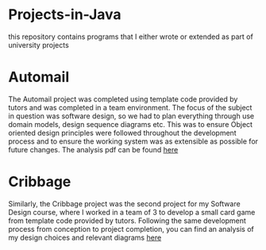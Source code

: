# Projects-in-Java
 this repository contains programs that I either wrote or extended as part of university projects

# Automail
The Automail project was completed using template code provided by tutors and was completed in a team environment. The focus of the subject in question was software design, so we had to plan everything through use domain models, design sequence diagrams etc. This was to ensure Object oriented design principles were followed throughout the development process and to ensure the working system was as extensible as possible for future changes. The analysis pdf can be found [here](/Automail/DesignAnalysis.pdf)

# Cribbage
Similarly, the Cribbage project was the second project for my Software Design course, where I worked in a team of 3 to develop a small card game from template code provided by tutors. Following the same development process from conception to project completion, you can find an analysis of my design choices and relevant diagrams [here](/Cribbage_Game/SWEN30006-Project-2-FINAL-Report.pdf)
